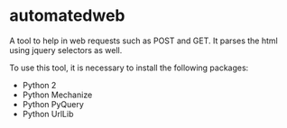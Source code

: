 # automatedweb
A tool to help in web requests such as POST and GET. It parses the html using jquery selectors as well.

To use this tool, it is necessary to install the following packages:
 - Python 2
 - Python Mechanize
 - Python PyQuery
 - Python UrlLib
